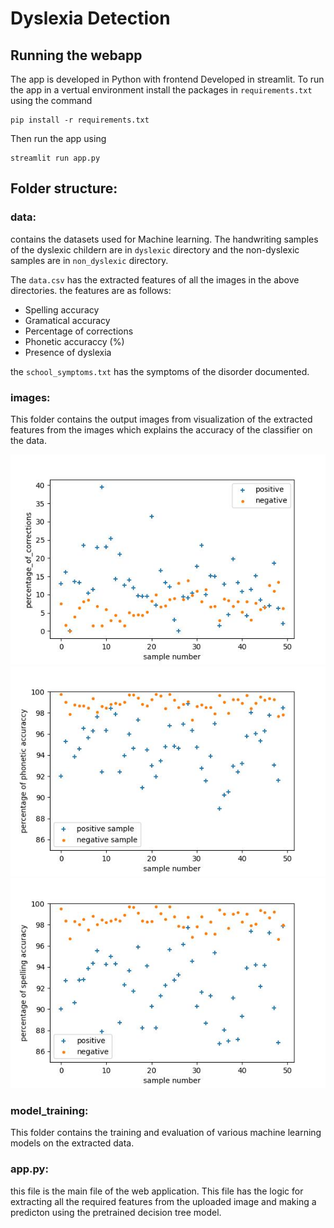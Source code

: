 # Dyslexia Detection
## Running the webapp

The app is developed in Python with frontend Developed in streamlit. To run the app in a vertual environment install the packages in ```requirements.txt``` using the command

```
pip install -r requirements.txt
```

Then run the app using

```
streamlit run app.py
```

## Folder structure:

### data:
contains the datasets used for Machine learning. The handwriting samples of the dyslexic childern are in ```dyslexic``` directory and the non-dyslexic samples are in ```non_dyslexic``` directory. 

The ```data.csv``` has the extracted features of all the images in the above directories. the features are as follows:
<ul>
<li>Spelling accuracy</li>
<li>Gramatical accuracy</li> 
<li>Percentage of corrections</li>
<li>Phonetic accuraccy (%)</li>
<li>Presence of dyslexia</li>
</ul>


the ```school_symptoms.txt``` has the symptoms of the disorder documented.

### images:
This folder contains the output images from visualization of the extracted features from the images which explains the accuracy of the classifier on the data.

![Alt text](images/percentage_of_corrections.jpg)
![Alt text](images/percentage_of_phonetic_accuraccy.jpg)
![Alt text](images/spelling_accuracy.jpg)

### model_training:
This folder contains the training and evaluation of various machine learning models on the extracted data.

### app.py:
this file is the main file of the web application. This file has the logic for extracting all the required features from the uploaded image and making a predicton using the pretrained decision tree model.